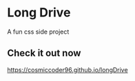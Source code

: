 # Long Drive

A fun css side project


## Check it out now
 https://cosmiccoder96.github.io/longDrive
